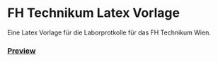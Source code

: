 # FH Technikum Latex Vorlage

Eine Latex Vorlage für die Laborprotkolle für das FH Technikum Wien.

### [Preview](https://docs.google.com/viewer?url=https://raw.githubusercontent.com/ajaravete/FH_Technikum_Latex_Vorlage/master/document.pdf)
